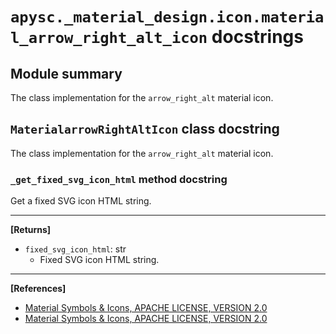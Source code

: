 # `apysc._material_design.icon.material_arrow_right_alt_icon` docstrings

## Module summary

The class implementation for the `arrow_right_alt` material icon.

## `MaterialarrowRightAltIcon` class docstring

The class implementation for the `arrow_right_alt` material icon.

### `_get_fixed_svg_icon_html` method docstring

Get a fixed SVG icon HTML string.<hr>

**[Returns]**

- `fixed_svg_icon_html`: str
  - Fixed SVG icon HTML string.

<hr>

**[References]**

- [Material Symbols & Icons, APACHE LICENSE, VERSION 2.0](https://fonts.google.com/icons?icon.size=24&icon.color=%23e8eaed)
- [Material Symbols & Icons, APACHE LICENSE, VERSION 2.0](https://www.apache.org/licenses/LICENSE-2.0.html)